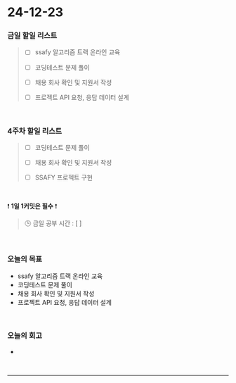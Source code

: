 # 24-12-23

### 금일 할일 리스트

> - [ ] ssafy 알고리즘 트랙 온라인 교육
>
> - [ ] 코딩테스트 문제 풀이
>
> - [ ] 채용 회사 확인 및 지원서 작성
>
> - [ ] 프로젝트 API 요청, 응답 데이터 설계

<br/>

### 4주차 할일 리스트

> - [ ] 코딩테스트 문제 풀이
>
> - [ ] 채용 회사 확인 및 지원서 작성
>
> - [ ] SSAFY 프로젝트 구현

<br/>

❗ **1일 1커밋은 필수** ❗

> 🕒 금일 공부 시간 : [  ]

<br/>

### 오늘의 목표
- ssafy 알고리즘 트랙 온라인 교육
- 코딩테스트 문제 풀이
- 채용 회사 확인 및 지원서 작성
- 프로젝트 API 요청, 응답 데이터 설계

<br>

### 오늘의 회고
- 

<br/>

---
